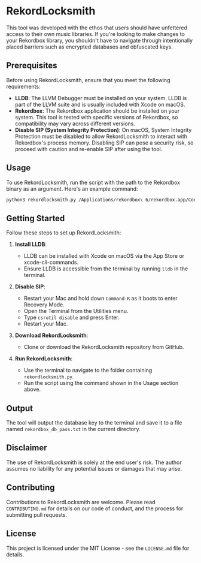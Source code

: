 # RekordLocksmith

This tool was developed with the ethos that users should have unfettered access to their own music libraries. If you're looking to make changes to your Rekordbox library, you shouldn't have to navigate through intentionally placed barriers such as encrypted databases and obfuscated keys. 


## Prerequisites

Before using RekordLocksmith, ensure that you meet the following requirements:

- **LLDB**: The LLVM Debugger must be installed on your system. LLDB is part of the LLVM suite and is usually included with Xcode on macOS.
- **Rekordbox**: The Rekordbox application should be installed on your system. This tool is tested with specific versions of Rekordbox, so compatibility may vary across different versions.
- **Disable SIP (System Integrity Protection)**: On macOS, System Integrity Protection must be disabled to allow RekordLocksmith to interact with Rekordbox's process memory. Disabling SIP can pose a security risk, so proceed with caution and re-enable SIP after using the tool.

## Usage

To use RekordLocksmith, run the script with the path to the Rekordbox binary as an argument. Here's an example command:

```bash
python3 rekordlocksmith.py /Applications/rekordbox\ 6/rekordbox.app/Contents/MacOS/rekordbox
```

## Getting Started

Follow these steps to set up RekordLocksmith:

1. **Install LLDB**:
   - LLDB can be installed with Xcode on macOS via the App Store or xcode-cli-commands.
   - Ensure LLDB is accessible from the terminal by running `lldb` in the terminal.

2. **Disable SIP**:
   - Restart your Mac and hold down `Command-R` as it boots to enter Recovery Mode.
   - Open the Terminal from the Utilities menu.
   - Type `csrutil disable` and press Enter.
   - Restart your Mac.

3. **Download RekordLocksmith**:
   - Clone or download the RekordLocksmith repository from GitHub.

4. **Run RekordLocksmith**:
   - Use the terminal to navigate to the folder containing `rekordlocksmith.py`.
   - Run the script using the command shown in the Usage section above.

## Output

The tool will output the database key to the terminal and save it to a file named `rekordbox_db_pass.txt` in the current directory.

## Disclaimer

The use of RekordLocksmith is solely at the end user's risk. The author assumes no liability for any potential issues or damages that may arise. 

## Contributing

Contributions to RekordLocksmith are welcome. Please read `CONTRIBUTING.md` for details on our code of conduct, and the process for submitting pull requests.

## License

This project is licensed under the MIT License - see the `LICENSE.md` file for details.
